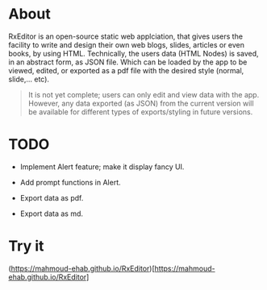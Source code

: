 # About
RxEditor is an open-source static web applciation, that gives users the facility to
write and design their own web blogs, slides, articles or even books, by using HTML.
Technically, the users data (HTML Nodes) is saved, in an abstract form, as JSON file.
Which can be loaded by the app to be viewed, edited, or exported as a pdf file with 
the desired style (normal, slide,... etc).

> It is not yet complete; users can only edit and view data with the app. However, any data exported (as JSON) from the current version will be available for different types of exports/styling in future versions.

# TODO
- Implement Alert feature; make it display fancy UI.
- Add prompt functions in Alert.

- Export data as pdf.
- Export data as md.

# Try it
(https://mahmoud-ehab.github.io/RxEditor)[https://mahmoud-ehab.github.io/RxEditor]